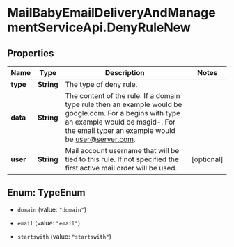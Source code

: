 # MailBabyEmailDeliveryAndManagementServiceApi.DenyRuleNew

## Properties

Name | Type | Description | Notes
------------ | ------------- | ------------- | -------------
**type** | **String** | The type of deny rule. | 
**data** | **String** | The content of the rule.  If a domain type rule then an example would be google.com. For a begins with type an example would be msgid-.  For the email typer an example would be user@server.com. | 
**user** | **String** | Mail account username that will be tied to this rule.  If not specified the first active mail order will be used. | [optional] 



## Enum: TypeEnum


* `domain` (value: `"domain"`)

* `email` (value: `"email"`)

* `startswith` (value: `"startswith"`)




